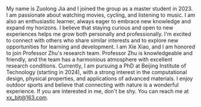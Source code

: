 My name is Zuolong Jia and I joined the group as a master student in 2023. I am passionate about watching movies, cycling, and listening to music. I am also an enthusiastic learner, always eager to embrace new knowledge and expand my horizons. I believe that staying curious and open to new experiences helps me grow both personally and professionally. I'm excited to connect with others who share similar interests and to explore new opportunities for learning and development.
I am Xie Xiao, and I am honored to join Professor Zhu's research team. Professor Zhu is knowledgeable and friendly, and the team has a harmonious atmosphere with excellent research conditions. Currently, I am pursuing a PhD at Beijing Institute of Technology (starting in 2024), with a strong interest in the computational design, physical properties, and applications of advanced materials. I enjoy outdoor sports and believe that connecting with nature is a wonderful experience. If you are interested in me, don't be shy. You can reach me at xx_bit@163.com.
